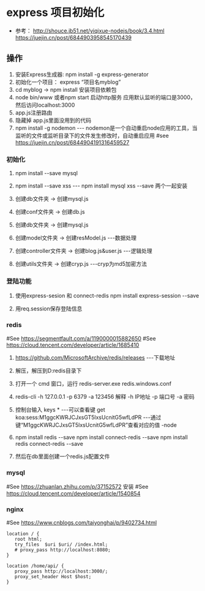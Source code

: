 # express 项目初始化
- 参考：  http://shouce.jb51.net/yiqixue-nodejs/book/3.4.html
         https://juejin.cn/post/6844903958545170439

## 操作
1. 安装Express生成器: npm install -g express-generator
2. 初始化一个项目： express “项目名myblog”
3. cd myblog  -> npm install 安装项目依赖包
4. node bin/www 或者npm start 启动http服务
   应用默认监听的端口是3000，然后访问localhost:3000
5. app.js注册路由 
6. 隐藏掉 app.js里面没用到的代码
7. npm install -g nodemon    --- nodemon是一个自动重启node应用的工具，当监听的文件或监听目录下的文件发生修改时，自动重启应用
   #see https://juejin.cn/post/6844904191316459527

### 初始化
1. npm install --save mysql 
2. npm install --save xss    --- npm install mysql xss --save 两个一起安装

3. 创建db文件夹 -> 创建mysql.js
4. 创建conf文件夹 -> 创建db.js
5. 创建db文件夹 -> 创建mysql.js
6. 创建model文件夹  -> 创建resModel.js   ---数据处理
7. 创建controller文件夹  ->  创建blog.js&user.js   ---逻辑处理
8. 创建utils文件夹 ->  创建cryp.js       ---cryp为md5加密方法

### 登陆功能
1. 使用express-sesion 和 connect-redis
   npm install express-session --save

2. 用req.session保存登陆信息

### redis
#See  https://segmentfault.com/a/1190000015882650
#See      https://cloud.tencent.com/developer/article/1685410
1. https://github.com/MicrosoftArchive/redis/releases  ---下载地址
2. 解压，解压到D:redis目录下
3. 打开一个 cmd 窗口，运行 redis-server.exe redis.windows.conf

4. redis-cli -h 127.0.0.1 -p 6379 -a 123456
       解释  -h IP地址 -p 端口号 -a 密码
5. 控制台输入 keys *    ---可以查看键
   get koa:sess:M1ggcKWRJCJxsGT5lxsUcnitG5wfLdPR    ---通过键“M1ggcKWRJCJxsGT5lxsUcnitG5wfLdPR”查看对应的值
-node
4. npm install redis --save
   npm install connect-redis --save
   npm install redis connect-redis --save
5. 然后在db里面创建一个redis.js配置文件

### mysql
#See https://zhuanlan.zhihu.com/p/37152572 安装
#See https://cloud.tencent.com/developer/article/1540854

### nginx
#See https://www.cnblogs.com/taiyonghai/p/9402734.html

```
location / {
   root html;
   try_files  $uri $uri/ /index.html;
   # proxy_pass http://localhost:8080;
}

location /home/api/ {
   proxy_pass http://localhost:3000/;
   proxy_set_header Host $host;
}
        
```